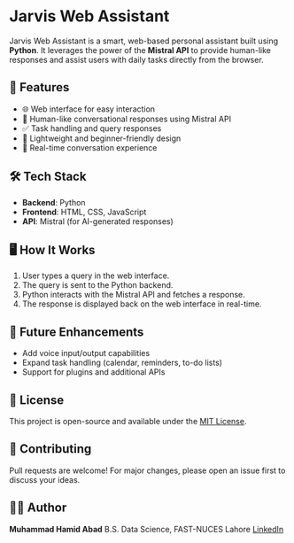 # Jarvis Web Assistant

Jarvis Web Assistant is a smart, web-based personal assistant built using **Python**. It leverages the power of the **Mistral API** to provide human-like responses and assist users with daily tasks directly from the browser.

## 🚀 Features

- 🌐 Web interface for easy interaction
- 🧠 Human-like conversational responses using Mistral API
- ✅ Task handling and query responses
- 🔧 Lightweight and beginner-friendly design
- 💬 Real-time conversation experience

## 🛠️ Tech Stack

- **Backend**: Python
- **Frontend**: HTML, CSS, JavaScript
- **API**: Mistral (for AI-generated responses)

## 🖥️ How It Works

1. User types a query in the web interface.
2. The query is sent to the Python backend.
3. Python interacts with the Mistral API and fetches a response.
4. The response is displayed back on the web interface in real-time.


## 📌 Future Enhancements

* Add voice input/output capabilities
* Expand task handling (calendar, reminders, to-do lists)
* Support for plugins and additional APIs

## 📃 License

This project is open-source and available under the [MIT License](LICENSE).

## 🤝 Contributing

Pull requests are welcome! For major changes, please open an issue first to discuss your ideas.

## 👨‍💻 Author

**Muhammad Hamid Abad**
B.S. Data Science, FAST-NUCES Lahore
[LinkedIn](https://www.linkedin.com/in/hamid-abad)
